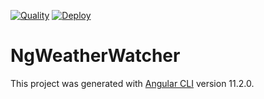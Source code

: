 [![Quality](https://github.com/690pmb/NgWeatherWatcher/actions/workflows/quality.yml/badge.svg)](https://github.com/690pmb/NgWeatherWatcher/actions/workflows/quality.yml)
[![Deploy](https://github.com/690pmb/NgWeatherWatcher/actions/workflows/deploy.yml/badge.svg)](https://github.com/690pmb/NgWeatherWatcher/actions/workflows/deploy.yml)

# NgWeatherWatcher

This project was generated with [Angular CLI](https://github.com/angular/angular-cli) version 11.2.0.
